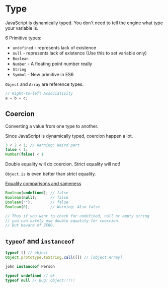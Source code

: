 # Type

JavaScript is dynamically typed. You don't need to tell the engine what type your variable is.

6 Primitive types:

* `undefined` - represents lack of existence
* `null` - represents lack of existence (Use this to set variable only)
* `Boolean`
* `Number` - A floating point number really
* `String`
* `Symbol` - New primitive in ES6

`Object` and `Array` are reference types.

```js
// Right-to-left Associativity
a = b = c;
```

## Coercion

Converting a value from one type to another.

Since JavaScript is dynamically typed, coercion happen a lot.

```js
3 < 2 < 1; // Warning: Weird part
false < 1;
Number(false) < 1
```

Double equality will do coercion. Strict equality will not!

`Object.is` is even better than strict equality.

[Equality comparisons and sameness](https://developer.mozilla.org/en-US/docs/Web/JavaScript/Equality_comparisons_and_sameness)

```js
Boolean(undefined); // false
Boolean(null);      // false
Boolean("");        // false
Boolean(0);         // Warning: Also false

// Thus if you want to check for undefined, null or empty string
// you can safely use double equality for coercion.
// But beware of ZERO.
```
## `typeof` and `instanceof`

```js
typeof [] // object
Object.prototype.toString.call([]) // [object Array]

john instanceof Person

typeof undefined // ok
typeof null // Bug! object!!!!!
```